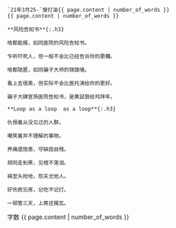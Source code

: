 ```note
`21年3月25-`馊打油{{ page.content | number_of_words }}
{{ page.content | number_of_words }}
```

```warning
**风险告知书**{:.h3}

啥都能报，如同医院的风险告知书。

乍听吓死人，但一般不会比已经告诉你的更糟。

啥都隐匿，如同骗子大师的锦旗墙。

看上去很美，但实际不会比医托演给你的更好。

骗子大肆宣扬医院告知书，是黄鼠狼给鸡拜年。
```

```note
**Loop as a loop  as a loop**{:.h3}

仇恨着从没见过的人群，

嘲笑着并不理解的事物。

养痈遗隐患，守缺抱自残。

胡同走到黑，见棺不落泪。

祸至头抢地，怨天尤他人。

好伤疤忘疼，记吃不记打。

一顿管三天，上房还揭瓦。
```
字数
{{ page.content | number_of_words }}
